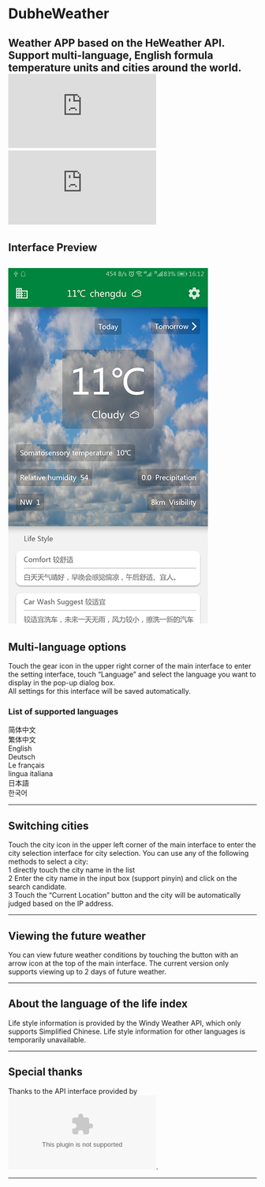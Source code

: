 # DubheWeather
Weather APP based on the HeWeather API. Support multi-language, English formula temperature units and cities around the world.  
![查看简体中文Readme文档](https://github.com/DubheBroken/DubheWeather/blob/master/Readme-zh_cn.md)  
![查看繁体中文Readme文檔](https://github.com/DubheBroken/DubheWeather/blob/master/Readme-zh_tw.md)  
---------------------------------------
## Interface Preview
![Main interface](https://github.com/DubheBroken/DubheWeather/blob/master/readme_image/Screenshot_main_en.jpg)
---------------------------------------
## Multi-language options
Touch the gear icon in the upper right corner of the main interface to enter the setting interface, touch “Language” and select the language you want to display in the pop-up dialog box.  
All settings for this interface will be saved automatically.
### List of supported languages
简体中文  
繁体中文  
English  
Deutsch  
Le français  
lingua italiana  
日本語  
한국어  

---------------------------------------
## Switching cities
Touch the city icon in the upper left corner of the main interface to enter the city selection interface for city selection. You can use any of the following methods to select a city:  
1 directly touch the city name in the list  
2 Enter the city name in the input box (support pinyin) and click on the search candidate.  
3 Touch the “Current Location” button and the city will be automatically judged based on the IP address.

---------------------------------------
## Viewing the future weather
You can view future weather conditions by touching the button with an arrow icon at the top of the main interface. The current version only supports viewing up to 2 days of future weather.

---------------------------------------
## About the language of the life index
Life style information is provided by the Windy Weather API, which only supports Simplified Chinese. Life style information for other languages ​​is temporarily unavailable.

---------------------------------------
## Special thanks  
Thanks to the API interface provided by ![HeWeather](www.heweather.com).

---------------------------------------